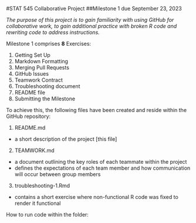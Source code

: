 #STAT 545 Collaborative Project
##Milestone 1 due September 23, 2023

_The purpose of this project is to gain familiarity with using GitHub for collaborative work, to gain additional practice with broken R code and rewriting code to address instructions._

Milestone 1 comprises **8** Exercises:
1. Getting Set Up
2. Markdown Formatting
3. Merging Pull Requests
4. GitHub Issues
5. Teamwork Contract
6. Troubleshooting document
7. README file
8. Submitting the Milestone

To achieve this, the following files have been created and reside within the GitHub repository:
1. README.md
 - a short description of the project [this file]
2. TEAMWORK.md
 - a document outlining the key roles of each teammate within the project
 - defines the expectations of each team member and how communication will occur between group members
3. troubleshooting-1.Rmd
 - contains a short exercise where non-functional R code was fixed to render it functional
 
How to run code within the folder:

